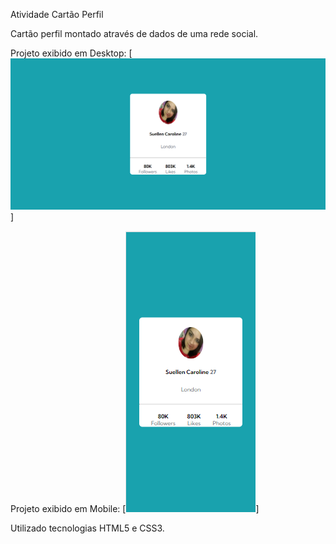 Atividade Cartão Perfil

Cartão perfil montado através de dados de uma rede social. 

Projeto exibido em Desktop:
[<img src="./design/Desktop.png" alt="Foto do projeto em Desktop">]

Projeto exibido em Mobile:
[<img src="./design/Mobile.png" alt="Foto do Projeto em Mobile">]

Utilizado tecnologias HTML5 e CSS3.